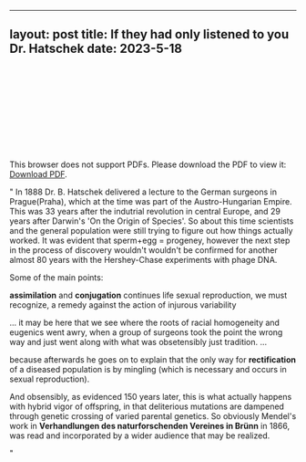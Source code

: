 
---
layout: post
title: If they had only listened to you Dr. Hatschek
date: 2023-5-18
---

<object data="../assets/biostor-88333.pdf" width="1000" height="1000" type='application/pdf'>
<embed src="https://dal8.github.io/blog/assets/biostor-88333.pdf">
        <p>This browser does not support PDFs. Please download the PDF to view it: <a href="https://dal8.github.io/blog/assets/biostor-88333.pdf">Download PDF</a>.</p>
    </embed>
</object>

" 
In 1888 Dr. B. Hatschek delivered a lecture to the German surgeons in Prague(Praha), which at the time was part of the 
Austro-Hungarian Empire. This was 33 years after the indutrial revolution in central Europe, and 29 years after Darwin's
'On the Origin of Species'. So about this time scientists and the general population were still trying to figure out
how things actually worked. It was evident that sperm+egg = progeney, however the next step in the process of discovery wouldn't 
wouldn't be confirmed for another almost 80 years with the Hershey-Chase experiments with phage DNA. 

Some of the main points:

**assimilation**  and **conjugation** continues life
sexual reproduction, we must recognize, a remedy against the action of injurous variability

...
it may be here that we see where the roots of racial homogeneity and eugenics went awry, when a group of surgeons
took the point the wrong way and just went along with what was obsetensibly just tradition.
...

because afterwards he goes on to explain that the only way for **rectification** of a diseased population is by mingling 
(which is necessary and occurs in sexual reproduction).


And obsensibly, as evidenced 150 years later, this is what actually happens with hybrid vigor of offspring, in that deliterious 
mutations are dampened through genetic crossing of varied parental genetics. 
So obviously Mendel's work in **Verhandlungen des naturforschenden Vereines in Brünn** in 1866, was read and incorporated
by a wider audience that may be realized.

"
